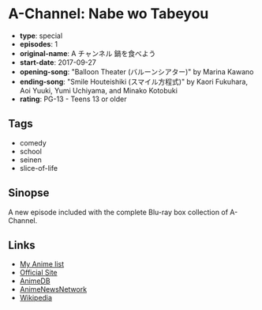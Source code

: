 # A-Channel: Nabe wo Tabeyou

-   **type**: special
-   **episodes**: 1
-   **original-name**: A チャンネル 鍋を食べよう
-   **start-date**: 2017-09-27
-   **opening-song**: "Balloon Theater (バルーンシアター)" by Marina Kawano
-   **ending-song**: "Smile Houteishiki (スマイル方程式)" by Kaori Fukuhara, Aoi Yuuki, Yumi Uchiyama, and Minako Kotobuki
-   **rating**: PG-13 - Teens 13 or older

## Tags

-   comedy
-   school
-   seinen
-   slice-of-life

## Sinopse

A new episode included with the complete Blu-ray box collection of A-Channel.

## Links

-   [My Anime list](https://myanimelist.net/anime/35285/A-Channel__Nabe_wo_Tabeyou)
-   [Official Site](http://www.a-ch.jp/)
-   [AnimeDB](http://anidb.info/perl-bin/animedb.pl?show=anime&aid=8107)
-   [AnimeNewsNetwork](http://www.animenewsnetwork.com/encyclopedia/anime.php?id=19411)
-   [Wikipedia](<https://en.wikipedia.org/wiki/A_Channel_(manga)>)
